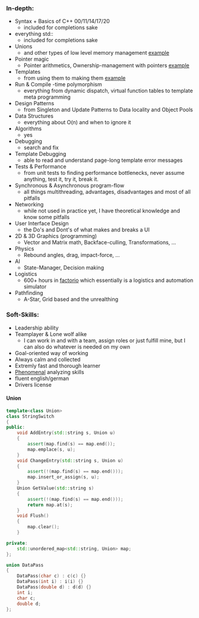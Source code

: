 ### In-depth:
- Syntax + Basics of C++ 00/11/14/17/20
	- included for completions sake
- everything std::
	- included for completions sake
- Unions
	- and other types of low level memory management [example](#Union)
- Pointer magic
	- Pointer arithmetics, Ownership-management with pointers [example](#Pointer)
- Templates
	- from using them to making them [example](/pages/engine_page)
- Run & Compile -time polymorphism
	- everything from dynamic dispatch, virtual function tables to template meta programming
- Design Patterns
	- from Singleton and Update Patterns to Data locality and Object Pools
- Data Structures
	- everything about O(n) and when to ignore it
- Algorithms
	- yes
- Debugging
	- search and fix
- Template Debugging
	- able to read and understand page-long template error messages
- Tests & Performance
	- from unit tests to finding performance bottlenecks, never assume anything, test it, try it, break it.
- Synchronous & Asynchronous program-flow
	- all things multithreading, advantages, disadvantages and most of all pitfalls
- Networking
	- while not used in practice yet, I have theoretical knowledge and know some pitfalls
- User Interface Design
	- the Do's and Dont's of what makes and breaks a UI
- 2D & 3D Graphics (programming)
	- Vector and Matrix math, Backface-culling, Transformations, ...
- Physics
	- Rebound angles, drag, impact-force, ...
- AI
	- State-Manager, Decision making
- Logistics
	- 600+ hours in [factorio](https://factorio.com/) which essentially is a logistics and automation simulator
- Pathfinding
	- A-Star, Grid based and the unrealthing

### Soft-Skills:
- Leadership ability
- Teamplayer & Lone wolf alike
	- I can work in and with a team, assign roles or just fulfill mine, but I can also do whatever is needed on my own
- Goal-oriented way of working
- Always calm and collected
- Extremly fast and thorough learner
- [Phenomenal](https://www.youtube.com/watch?v=rZXvEcBKMT8) analyzing skills
- fluent english/german
- Drivers license

#### <a name="Union"></a> Union
```c++
template<class Union>
class StringSwitch
{
public:
	void AddEntry(std::string s, Union u)
	{
		assert(map.find(s) == map.end());
		map.emplace(s, u);
	}
	void ChangeEntry(std::string s, Union u)
	{
		assert(!(map.find(s) == map.end()));
		map.insert_or_assign(s, u);
	}
	Union GetValue(std::string s)
	{
		assert(!(map.find(s) == map.end()));
		return map.at(s);
	}
	void Flush()
	{
		map.clear();
	}

private:
	std::unordered_map<std::string, Union> map;
};

union DataPass
{
	DataPass(char c) : c(c) {}
	DataPass(int i) : i(i) {}
	DataPass(double d) : d(d) {}
	int i;
	char c;
	double d;
};
```
